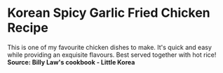 # Korean Spicy Garlic Fried Chicken Recipe 
This is one of my favourite chicken dishes to make. It's quick and easy while providing an exquisite flavours. <rd>
Best served together with hot rice! <br>
**Source: Billy Law's cookbook - Little Korea**
